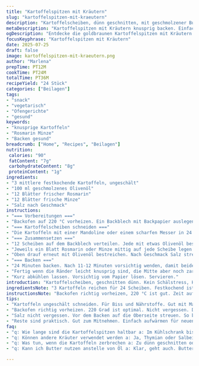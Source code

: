 ```yaml
---
title: "Kartoffelspitzen mit Kräutern"
slug: "kartoffelspitzen-mit-kraeutern"
description: "Kartoffelscheiben, dünn geschnitten, mit geschmolzener Butter bestrichen, Kräuterblätter dazwischen, im Ofen gebacken bis leicht knusprig. Alternative Kräuter verwendet, mild im Geschmack. Garzeit angepasst, Kartoffeldicke fein abgestimmt, damit sie nicht reißen oder schrumpfen. Butteranteil reduziert, Olivenöl eingefügt. Dauer leicht verändert, Temperatur variiert für bessere Bräunung. Ergebnisse goldbraune Scheiben, zart innen, minimal knusprig außen. Vegetarisch, ohne Milch, Nüsse, Eier oder Gluten. Für Snack oder Beilage geeignet. Einfach, schnell, klare Zutaten. "
metaDescription: "Kartoffelspitzen mit Kräutern knusprig backen. Einfach. Leckere Kombination aus Rosmarin und Minze. Perfekt als Snack oder Beilage."
ogDescription: "Entdecke die goldbraunen Kartoffelspitzen mit Kräutern. Einfach und schnell zubereitet. Ideal als Snack oder für die nächste Grillparty."
focusKeyphrase: "Kartoffelspitzen mit Kräutern"
date: 2025-07-25
draft: false
image: kartoffelspitzen-mit-kraeutern.png
author: "Marlena"
prepTime: PT12M
cookTime: PT24M
totalTime: PT36M
recipeYield: "24 Stück"
categories: ["Beilagen"]
tags:
- "snack"
- "vegetarisch"
- "Ofengerichte"
- "gesund"
keywords:
- "knusprige Kartoffeln"
- "Rosmarin Minze"
- "Backen gesund"
breadcrumb: ["Home", "Recipes", "Beilagen"]
nutrition: 
 calories: "90"
 fatContent: "7g"
 carbohydrateContent: "8g"
 proteinContent: "1g"
ingredients:
- "3 mittlere festkochende Kartoffeln, ungeschält"
- "100 ml geschmolzenes Olivenöl"
- "12 Blätter frischer Rosmarin"
- "12 Blätter frische Minze"
- "Salz nach Geschmack"
instructions:
- "=== Vorbereitungen ==="
- "Backofen auf 220 °C vorheizen. Ein Backblech mit Backpapier auslegen und leicht mit Olivenöl bestreichen."
- "=== Kartoffelscheiben schneiden ==="
- "Die Kartoffeln mit einer Mandoline oder einem scharfen Messer in 24 dünne, halbtransparente Scheiben schneiden. Nicht zu dünn, sonst reißen sie beim Backen."
- "=== Zusammensetzen ==="
- "12 Scheiben auf dem Backblech verteilen. Jede mit etwas Olivenöl bestreichen."
- "Jeweils ein Blatt Rosmarin oder Minze mittig auf jede Scheibe legen. Mit einer weiteren Scheibe bedecken."
- "Oben drauf erneut mit Olivenöl bestreichen. Nach Geschmack Salz streuen."
- "=== Backen ==="
- "24 Minuten backen. Nach 11-12 Minuten vorsichtig wenden, damit beide Seiten golden werden."
- "Fertig wenn die Ränder leicht knusprig sind, die Mitte aber noch zart."
- "Kurz abkühlen lassen. Vorsichtig vom Papier lösen. Servieren."
introduction: "Kartoffelscheiben, geschnitten dünn. Kein Schälstress, Haut dran. Rosmarin, Minze. Kräuter frisch, nicht trocken. Olivenöl statt Butter. Weniger Fett. Backzeit verlängert. Für Knusper, innen weich. Keine Eier, keine Milch, keine Nüsse. Glutenfrei sowieso. Einfach genug, bisschen Aufwand. Mischen beide Kräuter, nicht alles gleich. Kleine Portion, 24 Stück. Als Snack oder zu Salat. Kochen, braten zu oft. Backen bringt andere Textur. Kellerduft von Kräutern. Farbe goldgelb, Schimmer vom Öl. Keine Geräte außer Mandoline nötig. Timing ist wichtig. Dünn, aber Übertreiben macht kaputt. Wenden vorsichtig. Bleibt wenig Reste, schnell weg. Geschmack durch Kräuter. Sauber, leicht, anders. "
ingredientsNote: "3 Kartoffeln reichen für 24 Scheiben. Festkochend ist besser als mehlig zum Schneiden. Nicht zu dünn schneiden – reißt sonst. Olivenöl ersetzt Butter, schmeckt frisch und hilft beim Bräunen. Rosmarin bringt warme, herbe Noten. Minze sorgt für Frische. Andere Kräuter möglich, aber hier Rosmarin und Minze gemischt für Balance. Salz nach Gefühl, nicht zu viel. Frische Kräuter verwenden, trocken schmecken schal. Wer möchte, kann mit Knoblauchöl experimentieren. Die Haut bleibt dran für Biss und Nährstoffe. Kein Schälen spart Zeit und macht Unterschied im Geschmack. Papier auf Backblech verhindert ankleben, Butter/Öl unterstützt das Backen. Oberfläche leicht ölen für plus Farbe und Knusprigkeit. "
instructionsNote: "Backofen richtig vorheizen, 220 °C ist gut. Zeit auf 24 Minuten erhöht gegenüber Original, sorgt für bessere Bräunung, aber aufpassen. Nach 12 Minuten wenden, sonst nur eine Seite braun. Sanft drehen, Kartoffeln zerfallen leicht. Zwei Kartoffelscheiben pro Portion stapeln, Kräuter dazwischen, verbindet und gibt Geschmack. Am besten mit Pinsel bestreichen, weniger als mit Löffel. Salzen vor dem Backen für gleichmäßige Würze. Nach dem Backen kurz abkühlen lassen, so fixiert sich die Knusprigkeit und sie lassen sich leichter abheben. Nicht zu lang stehen lassen, sonst werden sie weich. Direkt genießen. Wenn aufbewahren, kurz im Ofen aufwärmen, damit der Crunch zurückkommt. "
tips:
- "Kartoffeln ungeschält schneiden. Für Biss und Nährstoffe. Gut mit Mandoline. Dünn schneiden, aber nicht zu dick. Zart, aber stabil. Vorsicht beim Wenden. Kein Zerbrechen. Olivenöl statt Butter – frischer Geschmack. Mehr Hitze für Bräunung. Schön knusprig. Kräuter gut unterstützen. Rosmarin und Minze kombinieren, einfach perfekt. Frisch ist wichtig. Trocken ist schal."
- "Backofen richtig vorheizen. 220 Grad ist optimal. Nicht vergessen. Dann gleichmäßiges Backen. Magische 24 Minuten. Lange Genusserfahrung. Wenden nach der Hälfte für gleichmäßige Bräunung. Sanft machen. Wenn zu braun, passt nicht. Knusprig ist das Ziel. Goldene Farbe ist schön. Timing ist entscheidend. Nach 12 Minuten schauen."
- "Salz nicht vergessen. Vor dem Backen auf die Oberseite streuen. So besser gewürzt. Richtig dosieren. Zuviel kann zum Problem werden. Gewürze können variieren. Zitronensaft für Frische verwenden. Kurz vor dem Servieren. Sieht gut aus, schmeckt besser. Experimentieren mit Dips, wie Joghurt-Kräuter. Köstlich dazu."
- "Reste sind praktisch. Gut zum Mitnehmen. Einfach aufwärmen für neuen crunch. Für den schnellen Hunger. Als Topping auf Salaten verwenden. Macht das Gericht vielseitig. Aufbewahrung im Kühlschrank. Kurzes Aufbacken für frischen Geschmack. Knusprig muss bleiben. Selbst im Kühlschrank kann es funktionieren."
faq:
- "q: Wie lange sind die Kartoffelspitzen haltbar a: Im Kühlschrank bis drei Tage. Reste schnell essen. Aufwärmen ist wichtig. Wieder genießbar macht sie crunchy."
- "q: Können andere Kräuter verwendet werden a: Ja, Thymian oder Salbei. Geschmack verändert sich, aber gut. Rosmarin und Minze sind ideal. Versuch macht klug."
- "q: Was tun, wenn die Kartoffeln zerbrechen a: Zu dünn geschnitten oder unsanft gewendet. Richtig dick schneiden. Mit Gefühl wenden. Und aufpassen beim Zubereiten."
- "q: Kann ich Butter nutzen anstelle von Öl a: Klar, geht auch. Butter ist cremig. Aber Olivenöl schlägt Bräune hinzu. Unterschied im Geschmack. Beide gut."

---
```


